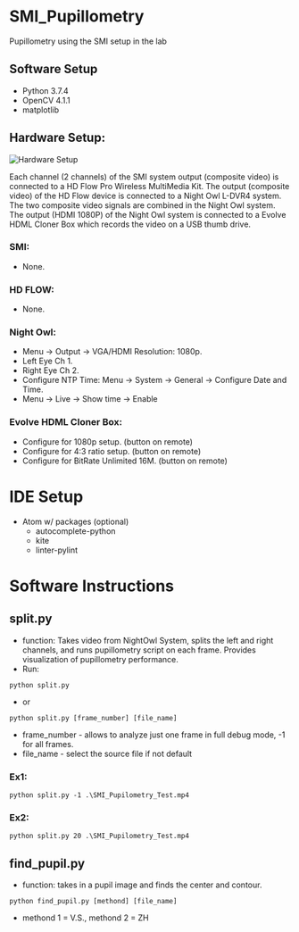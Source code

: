 # SMI_Pupillometry
Pupillometry using the SMI setup in the lab

## Software Setup
* Python 3.7.4
* OpenCV 4.1.1
* matplotlib

## Hardware Setup:

![Hardware Setup](https://github.com/LPHI-Test/SMI_Pupillometry/blob/master/Images/Hardware%20Setup.jpg)

Each channel (2 channels) of the SMI system output (composite video) is connected to a HD Flow Pro Wireless MultiMedia Kit.  The output (composite video) of the HD Flow device is connected to a Night Owl L-DVR4 system.  The two composite video signals are combined in the Night Owl system.  The output (HDMI 1080P) of the Night Owl system is connected to a Evolve HDML Cloner Box which records the video on a USB thumb drive.

### SMI:
* None.

### HD FLOW:
* None.

### Night Owl:
* Menu -> Output -> VGA/HDMI Resolution: 1080p.
* Left Eye Ch 1.
* Right Eye Ch 2.
* Configure NTP Time: Menu -> System -> General  -> Configure Date and Time.
* Menu -> Live -> Show time -> Enable

### Evolve HDML Cloner Box:
* Configure for 1080p setup. (button on remote)
* Configure for 4:3 ratio setup. (button on remote)
* Configure for BitRate Unlimited 16M. (button on remote)

# IDE Setup
- Atom w/ packages (optional)
  - autocomplete-python
  - kite
  - linter-pylint

# Software Instructions

## split.py
- function: Takes video from NightOwl System, splits the left and right channels, and runs pupillometry script on each frame. Provides visualization of pupillometry performance.
- Run:
```
python split.py
```
- or
```
python split.py [frame_number] [file_name]
```
- frame_number - allows to analyze just one frame in full debug mode, -1 for all frames.
- file_name - select the source file if not default
### Ex1:
```
python split.py -1 .\SMI_Pupilometry_Test.mp4
```
### Ex2:
```
python split.py 20 .\SMI_Pupilometry_Test.mp4
```
## find_pupil.py
- function: takes in a pupil image and finds the center and contour.
```
python find_pupil.py [methond] [file_name]
```
- methond 1 = V.S., methond 2 = ZH
